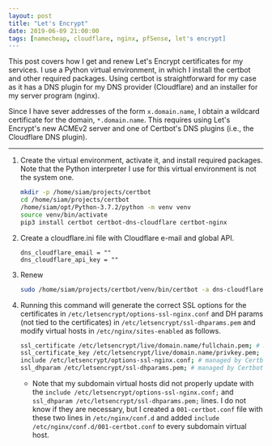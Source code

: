 ```yaml
---
layout: post
title: "Let's Encrypt"
date: 2019-06-09 21:00:00
tags: [namecheap, cloudflare, nginx, pfSense, let's encrypt]
---
```


This post covers how I get and renew Let's Encrypt certificates for my services. I use a Python virtual environment, in which I install the certbot and other required packages. Using certbot is straightforward for my case as it has a DNS plugin for my DNS provider (Cloudflare) and an installer for my server program (nginx).  

Since I have sever addresses of the form `x.domain.name`, I obtain a wildcard certificate for the domain, `*.domain.name`. This requires using Let's Encrypt's new ACMEv2 server and one of Certbot's DNS plugins (i.e., the Cloudflare DNS plugin).

---

1. Create the virtual environment, activate it, and install required packages. Note that the Python interpreter I use for this virtual environment is not the system one.

    ```bash
    mkdir -p /home/siam/projects/certbot
    cd /home/siam/projects/certbot
    /home/siam/opt/Python-3.7.2/python -m venv venv
    source venv/bin/activate
    pip3 install certbot certbot-dns-cloudflare certbot-nginx
    ```
2. Create a cloudflare.ini file with Cloudflare e-mail and global API. 

    ```
    dns_cloudflare_email = ""
    dns_cloudflare_api_key = ""
    ```

3. Renew

    ```bash
    sudo /home/siam/projects/certbot/venv/bin/certbot -a dns-cloudflare --dns-cloudflare-credentials cloudflare.ini -i nginx -d domain.name,*.domain.name --server https://acme-v02.api.letsencrypt.org/directory
    ```

4. Running this command will generate the correct SSL options for the certificates in `/etc/letsencrypt/options-ssl-nginx.conf` and DH params (not tied to the certificates) in `/etc/letsencrypt/ssl-dhparams.pem` and modify virtual hosts in `/etc/nginx/sites-enabled` as follows. 

    ```bash
    ssl_certificate /etc/letsencrypt/live/domain.name/fullchain.pem; # managed by Certbot
    ssl_certificate_key /etc/letsencrypt/live/domain.name/privkey.pem; # managed by Certbot
    include /etc/letsencrypt/options-ssl-nginx.conf; # managed by Certbot
    ssl_dhparam /etc/letsencrypt/ssl-dhparams.pem; # managed by Certbot
    ```

    - Note that my subdomain virtual hosts did not properly update with the `include /etc/letsencrypt/options-ssl-nginx.conf;` and `ssl_dhparam /etc/letsencrypt/ssl-dhparams.pem;` lines. I do not know if they are necessary, but I created a `001-certbot.conf` file with these two lines in `/etc/nginx/conf.d` and added `include /etc/nginx/conf.d/001-certbot.conf` to every subdomain virtual host.

